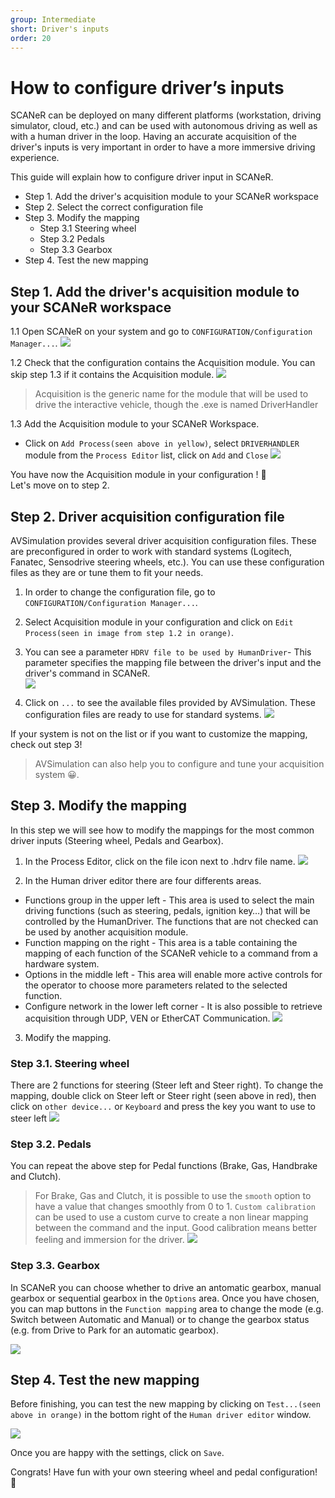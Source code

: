 ```yaml
---
group: Intermediate
short: Driver's inputs
order: 20
---
```


# How to configure driver’s inputs

SCANeR can be deployed on many different platforms (workstation, driving simulator, cloud, etc.) and can be used with autonomous driving as well as with a human driver in the loop. Having an accurate acquisition of the driver's inputs is very important in order to have a more immersive driving experience.

This guide will explain how to configure driver input in SCANeR.
- Step 1. Add the driver's acquisition module to your SCANeR workspace
- Step 2. Select the correct configuration file 
- Step 3. Modify the mapping 
  - Step 3.1 Steering wheel
  - Step 3.2 Pedals
  - Step 3.3 Gearbox
- Step 4. Test the new mapping

## Step 1. Add the driver's acquisition module to your SCANeR workspace

1.1 Open SCANeR on your system and go to `CONFIGURATION/Configuration Manager...`.
![](./assets/config_open.png)

1.2 Check that the configuration contains the Acquisition module. You can skip step 1.3 if it contains the Acquisition module.
![](./assets/config_manager.png)

> Acquisition is the generic name for the module that will be used to drive the interactive vehicle, though the .exe is named DriverHandler

1.3 Add the Acquisition module to your SCANeR Workspace.
 - Click on `Add Process(seen above in yellow)`, select `DRIVERHANDLER` module from the `Process Editor` list, click on `Add` and `Close`
![](./assets/AddACQUISITION.png)

You have now the Acquisition module in your configuration ! 💪  
Let's move on to step 2.

## Step 2. Driver acquisition configuration file

AVSimulation provides several driver acquisition configuration files. These are preconfigured in order to work with standard systems (Logitech, Fanatec, Sensodrive steering wheels, etc.). You can use these configuration files as they are or tune them to fit your needs. 

1. In order to change the configuration file, go to `CONFIGURATION/Configuration Manager...`.

2. Select Acquisition module in your configuration and click on `Edit Process(seen in image from step 1.2 in orange)`.

3. You can see a parameter `HDRV file to be used by HumanDriver`- This parameter specifies the mapping file between the driver's input and the driver's command in SCANeR.  
![](./assets/EditAcquisition.png)

4. Click on `...` to see the available files provided by AVSimulation. These configuration files are ready to use for standard systems. 
![](./assets/ListeHDRV.png)

If your system is not on the list or if you want to customize the mapping, check out step 3!

> AVSimulation can also help you to configure and tune your acquisition system 😀.

## Step 3. Modify the mapping

In this step we will see how to modify the mappings for the most common driver inputs (Steering wheel, Pedals and Gearbox).

1. In the Process Editor, click on the file icon next to .hdrv file name.
![](./assets/FileIcon.png)

2. In the Human driver editor there are four differents areas.
 - Functions group in the upper left - This area is used to select the main driving functions (such as steering, pedals, ignition key…) that will be controlled by the HumanDriver. The functions that are not checked can be used by another acquisition module.
 - Function mapping on the right - This area is a table containing the mapping of each function of the SCANeR vehicle to a command from a hardware system.
 - Options in the middle left - This area will enable more active controls for the operator to choose more parameters related to the selected function.
 - Configure network in the lower left corner - It is also possible to retrieve acquisition through UDP, VEN or EtherCAT Communication.
![](./assets/human_driver_editor.png)

3. Modify the mapping.

### Step 3.1. Steering wheel

There are 2 functions for steering (Steer left and Steer right).
To change the mapping, double click on Steer left or Steer right (seen above in red), then click on `other device...` or `Keyboard` and press the key you want to use to steer left
 ![](./assets/SteerLeft.png)
 
### Step 3.2. Pedals
 
You can repeat the above step for Pedal functions (Brake, Gas, Handbrake and Clutch).
> For Brake, Gas and Clutch, it is possible to use the `smooth` option to have a value that changes smoothly from 0 to 1.
> `Custom calibration` can be used to use a custom curve to create a non linear mapping between the command and the input.
> Good calibration means better feeling and immersion for the driver.
![](./assets/Calibration.png)

### Step 3.3. Gearbox

In SCANeR you can choose whether to drive an antomatic gearbox, manual gearbox or sequential gearbox in the `Options` area. Once you have chosen, you can map buttons in the `Function mapping` area to change the mode (e.g. Switch between Automatic and Manual) or to change the gearbox status (e.g. from Drive to Park for an automatic gearbox).

![](./assets/GearboxEdit.png)

## Step 4. Test the new mapping

Before finishing, you can test the new mapping by clicking on `Test...(seen above in orange)` in the bottom right of the `Human driver editor` window.

![](./assets/test.png)

Once you are happy with the settings, click on `Save`.

Congrats! Have fun with your own steering wheel and pedal configuration! 🚗
